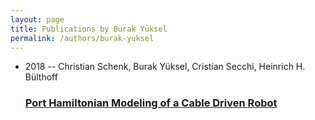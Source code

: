 ```yaml
---
layout: page
title: Publications by Burak Yüksel
permalink: /authors/burak-yuksel
---
```


<ul class="post-list">
<li><span class='post-meta'>2018 -- Christian Schenk, Burak Yüksel, Cristian Secchi, Heinrich H. Bülthoff</span><h3><a class='post-link' href="{{ site.baseurl }}/port-hamiltonian-modeling-of-a-cable-driven-robot">Port Hamiltonian Modeling of a Cable Driven Robot</a></h3></li>

</ul>
